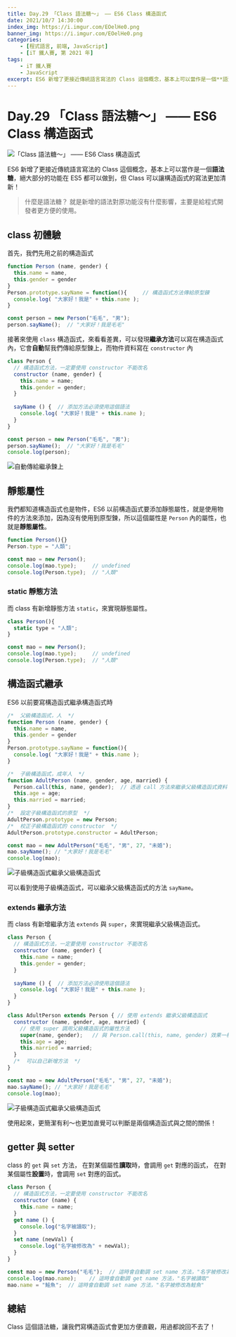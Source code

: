 ```yaml
---
title: Day.29 「Class 語法糖～」 —— ES6 Class 構造函式
date: 2021/10/7 14:30:00
index_img: https://i.imgur.com/EOelHe0.png
banner_img: https://i.imgur.com/EOelHe0.png
categories:
    - [程式語言, 前端, JavaScript]
    - [iT 鐵人賽, 第 2021 年]
tags: 
    - iT 鐵人賽
    - JavaScript
excerpt: ES6 新增了更接近傳統語言寫法的 Class 這個概念，基本上可以當作是一個**語法糖**，絕大部分的功能在 ES5 都可以做到，但 Class 可以讓構造函式的寫法更加清新！
---
```


# Day.29 「Class 語法糖～」 —— ES6 Class 構造函式

![「Class 語法糖～」 —— ES6 Class 構造函式](https://i.imgur.com/EOelHe0.png)

ES6 新增了更接近傳統語言寫法的 Class 這個概念，基本上可以當作是一個**語法糖**，絕大部分的功能在 ES5 都可以做到，但 Class 可以讓構造函式的寫法更加清新！

> 什麼是語法糖？
> 就是新增的語法對原功能沒有什麼影響，主要是給程式開發者更方便的使用。

## class 初體驗

首先，我們先用之前的構造函式

```javascript
function Person (name, gender) {
  this.name = name,
  this.gender = gender
}
Person.prototype.sayName = function(){     // 構造函式方法傳給原型鍊
  console.log( "大家好！我是" + this.name );
}

const person = new Person("毛毛", "男");
person.sayName();  // "大家好！我是毛毛"
```

接著來使用 `class` 構造函式，來看看差異，可以發現**繼承方法**可以寫在構造函式內，它會**自動**幫我們傳給原型鍊上，而物件資料寫在 `constructor` 內

```javascript
class Person {
  // 構造函式方法，一定要使用 constructor 不能改名
  constructor (name, gender) {
    this.name = name;
    this.gender = gender;
  }
  
  sayName () {  // 添加方法必須使用這個語法
    console.log( "大家好！我是" + this.name ); 
  }
}

const person = new Person("毛毛", "男");
person.sayName();  // "大家好！我是毛毛"
console.log(person);
```

![自動傳給繼承鍊上](https://i.imgur.com/WRcvc2h.png)

## 靜態屬性

我們都知道構造函式也是物件，ES6 以前構造函式要添加靜態屬性，就是使用物件的方法來添加，因為沒有使用到原型鍊，所以這個屬性是 `Person` 內的屬性，也就是**靜態屬性**。

```javascript
function Person(){}
Person.type = "人類";

const mao = new Person();
console.log(mao.type);     // undefined
console.log(Person.type);  // "人類"
```

### static 靜態方法

而 class 有新增靜態方法 `static`，來實現靜態屬性。

```javascript
class Person(){
  static type = "人類";
}

const mao = new Person();
console.log(mao.type);     // undefined
console.log(Person.type);  // "人類"
```

## 構造函式繼承

ES6 以前要寫構造函式繼承構造函式時

```javascript
/*  父級構造函式，人  */
function Person (name, gender) {
  this.name = name,
  this.gender = gender
}
Person.prototype.sayName = function(){
  console.log( "大家好！我是" + this.name );
}

/*  子級構造函式，成年人  */
function AdultPerson (name, gender, age, married) {
  Person.call(this, name, gender);  // 透過 call 方法來繼承父級構造函式資料
  this.age = age;
  this.married = married;
}
/*  設定子級構造函式的原型  */
AdultPerson.prototype = new Person;
/*  校正子級構造函式的 constructor  */
AdultPerson.prototype.constructor = AdultPerson;

const mao = new AdultPerson("毛毛", "男", 27, "未婚");
mao.sayName(); // "大家好！我是毛毛"
console.log(mao);
```

![子級構造函式繼承父級構造函式](https://i.imgur.com/UIg96dj.png)

可以看到使用子級構造函式，可以繼承父級構造函式的方法 `sayName`。

### extends 繼承方法

而 class 有新增繼承方法 `extends` 與 `super`，來實現繼承父級構造函式。

```javascript
class Person {
  // 構造函式方法，一定要使用 constructor 不能改名
  constructor (name, gender) {
    this.name = name;
    this.gender = gender;
  }
  
  sayName () {  // 添加方法必須使用這個語法
    console.log( "大家好！我是" + this.name ); 
  }
}

class AdultPerson extends Person { // 使用 extends 繼承父級構造函式
  constructor (name, gender, age, married) {
    // 使用 super 調用父級構造函式的屬性方法
    super(name, gender);   // 與 Person.call(this, name, gender) 效果一樣
    this.age = age;
    this.married = married;
  }
  /*  可以自己新增方法  */
}

const mao = new AdultPerson("毛毛", "男", 27, "未婚");
mao.sayName(); // "大家好！我是毛毛"
console.log(mao);
```

![子級構造函式繼承父級構造函式](https://i.imgur.com/SQ5hL6e.png)

使用起來，更簡潔有利～也更加直覺可以判斷是兩個構造函式與之間的關係！

## getter 與 setter

class 的 `get` 與 `set` 方法，
在對某個屬性**讀取**時，會調用 `get` 對應的函式，
在對某個屬性**設置**時，會調用 `set` 對應的函式。

```javascript
class Person {
  // 構造函式方法，一定要使用 constructor 不能改名
  constructor (name) {
    this.name = name;
  }
  get name () {
    console.log("名字被讀取");
  }
  set name (newVal) {
    console.log("名字被修改為" + newVal);
  }
}

const mao = new Person("毛毛");  // 這時會自動調 set name 方法，"名字被修改為毛毛"
console.log(mao.name);    // 這時會自動調 get name 方法，"名字被讀取"
mao.name = "鮭魚";  // 這時會自動調 set name 方法，"名字被修改為鮭魚"
```

## 總結

Class 這個語法糖，讓我們寫構造函式會更加方便直觀，用過都說回不去了！
